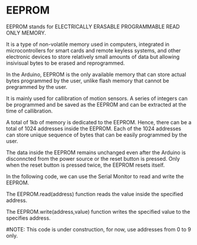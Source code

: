 # EEPROM
EEPROM stands for ELECTRICALLY ERASABLE PROGRAMMABLE READ ONLY MEMORY.

It is a type of non-volatile memory used in computers, integrated in microcontrollers for smart cards and remote keyless systems, and other electronic devices to store relatively small amounts of data but allowing insivisual bytes to be erased and reprogrammed.

In the Arduino, EEPROM is the only available memory that can store actual bytes programmed by the user, unlike flash memory that cannot be pregrammed by the user.

It is mainly used for callibration of motion sensors. A series of integers can be programmed and be saved as the EEPROM and can be extracted at the time of callibration.

A total of 1kb of memory is dedicated to the EEPROM. Hence, there can be a total of 1024 addresses inside the EEPROM. Each of the 1024 addresses can store unique sequence of bytes that can be easily programmed by the user.

The data inside the EEPROM remains unchanged even after the Arduino is disconncted from the power source or the reset button is pressed. Only when the reset button is pressed twice, the EEPROM resets itself.

In the following code, we can use the Serial Monitor to read and write the EEPROM.

The EEPROM.read(address) function reads the value inside the specified address.

The EEPROM.write(address,value) function writes the specified value to the specifies address.

#NOTE: This code is under construction, for now, use addresses from 0 to 9 only.
